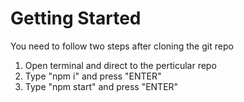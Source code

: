 # Getting Started

You need to follow two steps after cloning the git repo
1. Open terminal and direct to the perticular repo
2. Type "npm i" and press "ENTER"
3. Type "npm start" and press "ENTER"
